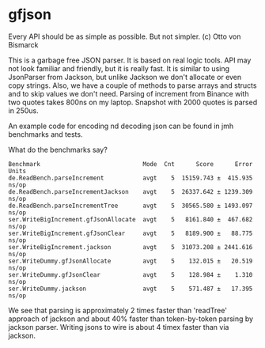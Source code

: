 # gfjson

Every API should be as simple as possible. But not simpler. (c) Otto von Bismarck

This is a garbage free JSON parser. It is based on real logic tools. API may not look familiar and friendly, but it is
really fast. It is similar to using JsonParser from Jackson, but unlike Jackson we don't allocate or even copy strings.
Also, we have a couple of methods to parse arrays and structs and to skip values we don't need. Parsing of increment
from Binance with two quotes takes 800ns on my laptop. Snapshot with 2000 quotes is parsed in 250us.

An example code for encoding nd decoding json can be found in jmh benchmarks and tests.

What do the benchmarks say?

```
Benchmark                             Mode  Cnt      Score      Error  Units
de.ReadBench.parseIncrement           avgt    5  15159.743 ±  415.935  ns/op
de.ReadBench.parseIncrementJackson    avgt    5  26337.642 ± 1239.309  ns/op
de.ReadBench.parseIncrementTree       avgt    5  30565.580 ± 1493.097  ns/op
ser.WriteBigIncrement.gfJsonAllocate  avgt    5   8161.840 ±  467.682  ns/op
ser.WriteBigIncrement.gfJsonClear     avgt    5   8189.900 ±   88.775  ns/op
ser.WriteBigIncrement.jackson         avgt    5  31073.208 ± 2441.616  ns/op
ser.WriteDummy.gfJsonAllocate         avgt    5    132.015 ±   20.519  ns/op
ser.WriteDummy.gfJsonClear            avgt    5    128.984 ±    1.310  ns/op
ser.WriteDummy.jackson                avgt    5    571.487 ±   17.395  ns/op
```

We see that parsing is approximately 2 times faster than 'readTree' approach of jackson and about 40% faster than
token-by-token parsing by jackson parser. Writing jsons to wire is about 4 timex faster than via jackson.